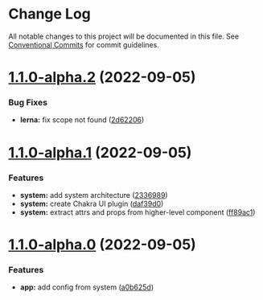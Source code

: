 # Change Log

All notable changes to this project will be documented in this file.
See [Conventional Commits](https://conventionalcommits.org) for commit guidelines.

# [1.1.0-alpha.2](https://github.com/rhp-island/hola-ui/compare/@hola-ui/system@1.1.0-alpha.1...@hola-ui/system@1.1.0-alpha.2) (2022-09-05)


### Bug Fixes

* **lerna:** fix scope not found ([2d62206](https://github.com/rhp-island/hola-ui/commit/2d62206c33fe391c34c32163b39da27f7049b325))





# [1.1.0-alpha.1](https://github.com/rhp-island/hola-ui/compare/@hola-ui/system@1.1.0-alpha.0...@hola-ui/system@1.1.0-alpha.1) (2022-09-05)


### Features

* **system:** add system architecture ([2336989](https://github.com/rhp-island/hola-ui/commit/233698937ff637168da5524b569a893959c9ba0e))
* **system:** create Chakra UI plugin ([daf39d0](https://github.com/rhp-island/hola-ui/commit/daf39d07e22b00c3125f883a9f5cf8d8fcc5fa1a))
* **system:** extract attrs and props from higher-level component ([ff89ac1](https://github.com/rhp-island/hola-ui/commit/ff89ac1b43214d9de08c13e69a06246738874806))





# [1.1.0-alpha.0](https://github.com/rhp-island/hola-ui/compare/@hola-ui/system@1.0.14-alpha.0...@hola-ui/system@1.1.0-alpha.0) (2022-09-05)


### Features

* **app:** add config from system ([a0b625d](https://github.com/rhp-island/hola-ui/commit/a0b625d85e7a213bd82141a55d30195dbec8c509))
